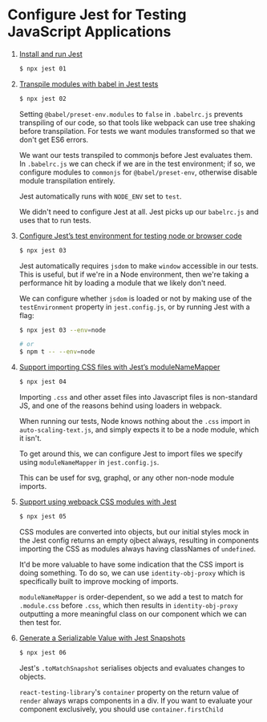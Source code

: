 # Configure Jest for Testing JavaScript Applications

1. [Install and run Jest](./01-install-and-run-jest.test.js)

   ```bash
   $ npx jest 01
   ```

2. [Transpile modules with babel in Jest tests](./02-transpile-modules-with-babel-in-jest-tests.test.js)

   ```bash
   $ npx jest 02
   ```

   Setting `@babel/preset-env.modules` to `false` in `.babelrc.js` prevents
   transpiling of our code, so that tools like webpack can use tree shaking
   before transpilation. For tests we want modules transformed so that we don't
   get ES6 errors.

   We want our tests transpiled to commonjs before Jest evaluates them. In
   `.babelrc.js` we can check if we are in the test environment; if so, we
   configure modules to `commonjs` for `@babel/preset-env`, otherwise disable
   module transpilation entirely.

   Jest automatically runs with `NODE_ENV` set to `test`.

   We didn't need to configure Jest at all. Jest picks up our `babelrc.js` and
   uses that to run tests.

3. [Configure Jest’s test environment for testing node or browser code](./03-configure-jest-test-environment-for-node-or-browser.test.js)

   ```bash
   $ npx jest 03
   ```

   Jest automatically requires `jsdom` to make `window` accessible in our tests.
   This is useful, but if we're in a Node environment, then we're taking a
   performance hit by loading a module that we likely don't need.

   We can configure whether `jsdom` is loaded or not by making use of the
   `testEnvironment` property in `jest.config.js`, or by running Jest with a
   flag:

   ```bash
   $ npx jest 03 --env=node

   # or
   $ npm t -- --env=node
   ```

4. [Support importing CSS files with Jest’s moduleNameMapper](./04-support-importing-css-files-with-module-name-mapper.test.js)

   ```bash
   $ npx jest 04
   ```

   Importing `.css` and other asset files into Javascript files is non-standard
   JS, and one of the reasons behind using loaders in webpack.

   When running our tests, Node knows nothing about the `.css` import in
   `auto-scaling-text.js`, and simply expects it to be a node module, which it
   isn't.

   To get around this, we can configure Jest to import files we specify using
   `moduleNameMapper` in `jest.config.js`.

   This can be usef for svg, graphql, or any other non-node module imports.

5. [Support using webpack CSS modules with Jest](./05-support-using-webpack-css-modules-with-jest.test.js)

   ```bash
   $ npx jest 05
   ```

   CSS modules are converted into objects, but our initial styles mock in the
   Jest config returns an empty ojbect always, resulting in components importing
   the CSS as modules always having classNames of `undefined`.

   It'd be more valuable to have some indication that the CSS import is doing
   something. To do so, we can use `identity-obj-proxy` which is specifically
   built to improve mocking of imports.

   `moduleNameMapper` is order-dependent, so we add a test to match for
   `.module.css` before `.css`, which then results in `identity-obj-proxy`
   outputting a more meaningful class on our component which we can then test
   for.

6. [Generate a Serializable Value with Jest Snapshots](./06-generate-serialisable-values-with-snapshots.test.js)

   ```bash
   $ npx jest 06
   ```

   Jest's `.toMatchSnapshot` serialises objects and evaluates changes to
   objects.

   `react-testing-library`'s `container` property on the return value of
   `render` always wraps components in a div. If you want to evaluate your
   component exclusively, you should use `container.firstChild`
